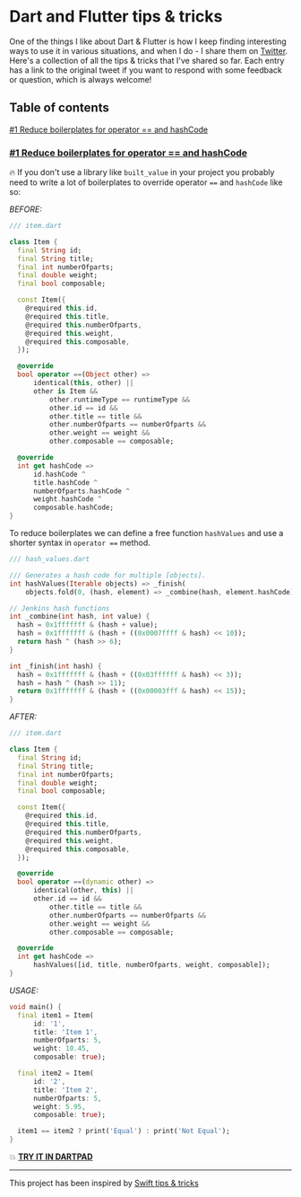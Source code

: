 # Dart and Flutter tips & tricks

One of the things I like about Dart & Flutter is how I keep finding interesting ways to use it in various situations, and when I do - I share them on [Twitter](https://twitter.com/minikin). Here's a collection of all the tips & tricks that I've shared so far.
Each entry has a link to the original tweet if you want to respond with some feedback or question, which is always welcome!

## Table of contents

[#1 Reduce boilerplates for operator == and hashCode](https://github.com/minikin/FlutterDartTips#1-reduce-boilerplates-for-operator-==-and-hashCode)

### [#1 Reduce boilerplates for operator == and hashCode](https://twitter.com/minikin/status/1128939893760172033?s=20)

:fire: If you don't use a library like `built_value` in your project you probably need to write a lot of
boilerplates to override operator `==` and `hashCode` like so:

_BEFORE:_

```dart
/// item.dart

class Item {
  final String id;
  final String title;
  final int numberOfparts;
  final double weight;
  final bool composable;

  const Item({
    @required this.id,
    @required this.title,
    @required this.numberOfparts,
    @required this.weight,
    @required this.composable,
  });

  @override
  bool operator ==(Object other) =>
      identical(this, other) ||
      other is Item &&
          other.runtimeType == runtimeType &&
          other.id == id &&
          other.title == title &&
          other.numberOfparts == numberOfparts &&
          other.weight == weight &&
          other.composable == composable;

  @override
  int get hashCode =>
      id.hashCode ^
      title.hashCode ^
      numberOfparts.hashCode ^
      weight.hashCode ^
      composable.hashCode;
}

```

To reduce boilerplates we can define a free function `hashValues` and use a shorter syntax in
`operator ==` method.

```dart
/// hash_values.dart

/// Generates a hash code for multiple [objects].
int hashValues(Iterable objects) => _finish(
    objects.fold(0, (hash, element) => _combine(hash, element.hashCode)));

// Jenkins hash functions
int _combine(int hash, int value) {
  hash = 0x1fffffff & (hash + value);
  hash = 0x1fffffff & (hash + ((0x0007ffff & hash) << 10));
  return hash ^ (hash >> 6);
}

int _finish(int hash) {
  hash = 0x1fffffff & (hash + ((0x03ffffff & hash) << 3));
  hash = hash ^ (hash >> 11);
  return 0x1fffffff & (hash + ((0x00003fff & hash) << 15));
}

```

_AFTER:_

```dart
/// item.dart

class Item {
  final String id;
  final String title;
  final int numberOfparts;
  final double weight;
  final bool composable;

  const Item({
    @required this.id,
    @required this.title,
    @required this.numberOfparts,
    @required this.weight,
    @required this.composable,
  });

  @override
  bool operator ==(dynamic other) =>
      identical(other, this) ||
      other.id == id &&
          other.title == title &&
          other.numberOfparts == numberOfparts &&
          other.weight == weight &&
          other.composable == composable;

  @override
  int get hashCode =>
      hashValues([id, title, numberOfparts, weight, composable]);
}
```

_USAGE:_

```dart
void main() {
  final item1 = Item(
      id: '1',
      title: 'Item 1',
      numberOfparts: 5,
      weight: 10.45,
      composable: true);

  final item2 = Item(
      id: '2',
      title: 'Item 2',
      numberOfparts: 5,
      weight: 5.95,
      composable: true);

  item1 == item2 ? print('Equal') : print('Not Equal');
}
```

:boom: __[TRY IT IN DARTPAD](https://dartpad.dartlang.org/9a7bbcb6dc07a40546743a3b0958966f)__

-----------
This project has been inspired by [Swift tips & tricks](https://github.com/JohnSundell/SwiftTips)
